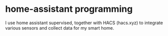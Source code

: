 # home-assistant programming
I use home assistant supervised, together with HACS (hacs.xyz) to integrate various sensors and collect data for my smart home.